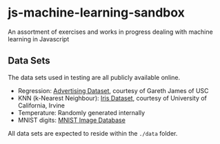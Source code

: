 # js-machine-learning-sandbox
An assortment of exercises and works in progress dealing with machine learning in Javascript

## Data Sets
The data sets used in testing are all publicly available online.

* Regression: [Advertising Dataset](http://www-bcf.usc.edu/~gareth/ISL/Advertising.csv), courtesy of Gareth James of USC
* KNN (k-Nearest Neighbour): [Iris Dataset](https://archive.ics.uci.edu/ml/machine-learning-databases/iris/iris.data), courtesy of University of California, Irvine
* Temperature: Randomly generated internally
* MNIST digits: [MNIST Image Database](http://yann.lecun.com/exdb/mnist/)

All data sets are expected to reside within the `./data` folder.
